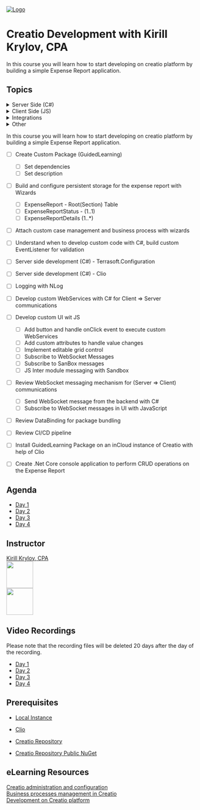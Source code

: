 [![Logo](https://www.creatio.com/sites/default/files/2019-10/creatio-main-logo.svg)](https://github.com/sindresorhus/awesome#readme)
# Creatio Development with Kirill Krylov, CPA  
In this course you will learn how to start developing on creatio platform by building a simple Expense Report application.

## Topics
<details>
  <summary>Server Side (C#)</summary>

  ## Server Side (C#)
  1. A numbered
  2. list
     * With some
     * Sub bullets
</details>


<details>
  <summary>Client Side (JS)</summary>

  ## Client Side (JS)
  1. A numbered
  2. list
     * With some
     * Sub bullets
</details>


<details>
  <summary>Integrations</summary>

  ## Integrations
  1. DataService
     * Select
     * Insert
     * Update
     * Batch
  2. OData 3
  3. OData 4
     * With some
     * Sub bullets
</details>


<details>
  <summary>Other</summary>

  ## Other
- [ ] Create Custom Package (GuidedLearning)
  - [ ] Set dependencies
  - [ ] Set description
- [ ] Build and configure persistent storage for the expense report with Wizards
  - [ ] ExpenseReport - Root(Section) Table
  - [ ] ExpenseReportStatus - (1..1)
  - [ ] ExpenseReportDetails  (1..*)
</details>




In this course you will learn how to start developing on creatio platform by building a simple Expense Report application.
- [ ] Create Custom Package (GuidedLearning)
    - [ ] Set dependencies
    - [ ] Set description
- [ ] Build and configure persistent storage for the expense report with Wizards
    - [ ] ExpenseReport - Root(Section) Table
    - [ ] ExpenseReportStatus - (1..1)
    - [ ] ExpenseReportDetails  (1..*)
- [ ] Attach custom case management and business process with wizards
- [ ] Understand when to develop custom code with C#, build custom EventListener for validation
- [ ] Server side development (C#) - Terrasoft.Configuration
- [ ] Server side development (C#) - Clio
- [ ] Logging with NLog
- [ ] Develop custom WebServices with C# for Client => Server communications
- [ ] Develop custom UI wit JS 
    - [ ] Add button and handle onClick event to execute custom WebServices
    - [ ] Add custom attributes to handle value changes
    - [ ] Implement editable grid control
    - [ ] Subscribe to WebSocket Messages
    - [ ] Subscribe to SanBox messages
    - [ ] JS Inter module messaging with Sandbox
- [ ] Review WebSocket messaging mechanism for (Server => Client) communications
    - [ ] Send WebSocket message from the backend with C#
    - [ ] Subscribe to WebSocket messages in UI with JavaScript
- [ ] Review DataBinding for package bundling
- [ ] Review CI/CD pipeline
- [ ] Install GuidedLearning Package on an inCloud instance of Creatio with help of Clio
- [ ] Create .Net Core console application to perform CRUD operations on the Expense Report



## Agenda
- [Day 1](Agenda/DAY1_AGENDA.md)
- [Day 2](Agenda/DAY2_AGENDA.md)
- [Day 3](Agenda/DAY3_AGENDA.md)
- [Day 4](Agenda/DAY4_AGENDA.md)

## Instructor
<a href="mailto:k.krylov@creatio.com?subject=Guided%20Learning%20Jan21%2017-24,%202020">Kirill Krylov, CPA</a><br />
<a href="https://www.linkedin.com/in/kirill-krylov-cpa/">
    <img src="https://content.linkedin.com/content/dam/me/brand/en-us/brand-home/logos/01-dsk-e8-v2.png.original.png" width="70">
</a><br />
<img src="https://github.com/kirillkrylov/ImagesAndPages/blob/master/Img/kirill.jpg" width="70">

## Video Recordings
Please note that the recording files will be deleted 20 days after the day of the recording.
- [Day 1]()
- [Day 2]()
- [Day 3]()
- [Day 4]()


## Prerequisites
- [Local Instance](https://drive.google.com/drive/folders/1voxaCcUM43_RXcptmFF8GRjxoLb-IP96?usp=sharing)
- [Clio](https://github.com/Advance-Technologies-Foundation/clio/blob/master/README.md)

- [Creatio Repository](https://github.com/kirillkrylov/ImagesAndPages/wiki/Creatio-NuGet-Repository)
- [Creatio Repository Public NuGet](https://www.nuget.org/packages/CreatioSDK/)


## eLearning Resources
[Creatio administration and configuration](https://academy.creatio.com/online-courses/creatio-administration-and-configuration-0)<br/>
[Business processes management in Creatio](https://academy.creatio.com/online-courses/business-processes-management-creatio)<br/>
[Development on Creatio platform](https://academy.creatio.com/online-courses/development-creatio-platform-0)<br/>
